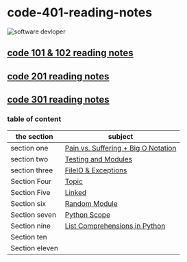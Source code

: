 # code-401-reading-notes


![software devloper](https://exaud.com/wp-content/uploads/2020/09/software-skills.png)

## [code 101 & 102 reading notes](https://aymannaif.github.io/reading-notes/)
## [code 201 reading notes](https://aymannaif.github.io/code-201-reading-notes/)
## [code 301 reading notes](https://aymannaif.github.io/code-301-reading-notes/)
### table of content


the section | subject
------------ | -------------
section one | [Pain vs. Suffering + Big O Notation](https://aymannaif.github.io/reading-notes/class-01)
section two | [Testing and Modules](https://aymannaif.github.io/reading-notes/class-02)
section three | [FileIO & Exceptions](https://aymannaif.github.io/reading-notes/class-03)
Section Four |  [Topic](https://aymannaif.github.io/reading-notes/class-04)
Section Five | [Linked ](https://aymannaif.github.io/reading-notes/class-05)
Section six  | [Random Module](https://aymannaif.github.io/reading-notes/class-06)
Section seven  | [Python Scope](https://aymannaif.github.io/reading-notes/class-07)
Section nine | [List Comprehensions in Python](https://aymannaif.github.io/reading-notes/class-08)
Section ten | 
Section eleven | 
